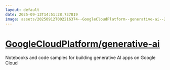 ```yaml
---
layout: default
date: 2025-09-13T14:51:28.737819
image: assets/20250912T002216374--GoogleCloudPlatform--generative-ai--20250912T002725714--cropped.png
---
```


# [GoogleCloudPlatform/generative-ai](https://github.com/GoogleCloudPlatform/generative-ai)

Notebooks and code samples for building generative AI apps on Google Cloud
